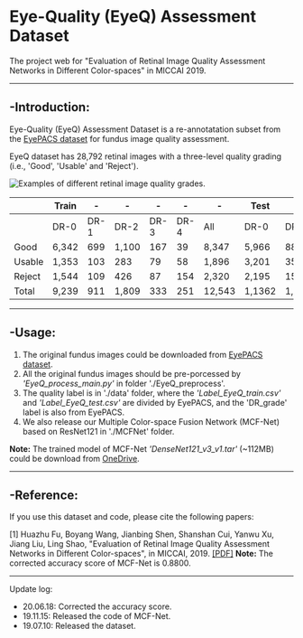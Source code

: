 # Eye-Quality (EyeQ) Assessment Dataset 

The project web for "Evaluation of Retinal Image Quality Assessment Networks in Different Color-spaces" in MICCAI 2019.

----------------

## -Introduction:

Eye-Quality (EyeQ) Assessment Dataset is a re-annotatation subset from the [EyePACS dataset](https://www.kaggle.com/c/diabetic-retinopathy-detection) for fundus image quality assessment. 

EyeQ dataset has 28,792 retinal images with a three-level quality grading (i.e., 'Good', 'Usable' and 'Reject').

![Examples of different retinal image quality grades.](figure/quality_label.jpg)



|      | Train |  -   |  -    | -    | -    |  -     |  Test  | -     |  -    | -    |  -   |   -    | Total  |
| ---  | ---   | ---  | ---   |---   |---   | ---    |  ---   | ---   | ---   | ---  | ---  | ---    |  ---   |
|      | DR-0  | DR-1 | DR-2  | DR-3 | DR-4 |  All   |  DR-0  | DR-1  | DR-2  | DR-3 | DR-4 |  All   |        |          
Good   | 6,342 | 699  | 1,100 | 167  |  39  | 8,347  | 5,966  |  886  | 1,354 | 199  |  65  | 8,470  | 16,817 |    
Usable | 1,353 | 103  |  283  |  79  |  58  | 1,896  | 3,201  |  359  |  721  | 145  | 133  | 4,559  | 6,435  |     
Reject | 1,544 | 109  |  426  |  87  | 154  | 2,320  | 2,195  |  153  |  569  | 104  | 199  | 3,220  | 5,540  |    
Total  | 9,239 | 911  | 1,809 | 333  | 251  | 12,543 | 1,1362 | 1,398 | 2,644 | 448  | 397  | 16,249 | 28,792 |


----------------

## -Usage:

1. The original fundus images could be downloaded from  [EyePACS dataset](https://www.kaggle.com/c/diabetic-retinopathy-detection). 
2. All the original fundus images should be pre-porcessed by *'EyeQ\_process\_main.py'* in folder './EyeQ_preprocess'.
3. The quality label is in './data' folder, where the *'Label\_EyeQ\_train.csv'* and *'Label\_EyeQ\_test.csv'* are divided by EyePACS, and the 'DR\_grade' label is also from EyePACS.
4. We also release our Multiple Color-space Fusion Network (MCF-Net) based on ResNet121 in './MCFNet' folder. 

**Note:** The trained model  of MCF-Net *'DenseNet121\_v3\_v1.tar'* (~112MB) could be download from [OneDrive](https://1drv.ms/u/s!ArBRrL8ao6jznU6RCbo60oStjPWZ?e=3g1VOG).



----------------
## -Reference:

If you use this dataset and code, please cite the following papers:

[1] Huazhu Fu, Boyang Wang, Jianbing Shen, Shanshan Cui, Yanwu Xu, Jiang Liu, Ling Shao, "Evaluation of Retinal Image Quality Assessment Networks in Different Color-spaces", in MICCAI, 2019. [[PDF]](https://arxiv.org/abs/1907.05345) **Note:** The corrected accuracy score of MCF-Net is 0.8800.




----------------

Update log:

- 20.06.18: Corrected the accuracy score.
- 19.11.15: Released the code of MCF-Net.
- 19.07.10: Released the dataset.

